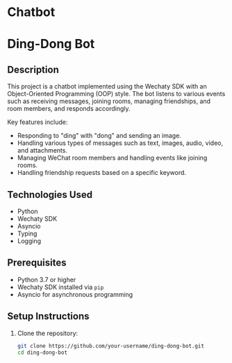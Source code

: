 # Chatbot

# Ding-Dong Bot

## Description
This project is a chatbot implemented using the Wechaty SDK with an Object-Oriented Programming (OOP) style. The bot listens to various events such as receiving messages, joining rooms, managing friendships, and room members, and responds accordingly.

Key features include:
- Responding to "ding" with "dong" and sending an image.
- Handling various types of messages such as text, images, audio, video, and attachments.
- Managing WeChat room members and handling events like joining rooms.
- Handling friendship requests based on a specific keyword.

## Technologies Used
- Python
- Wechaty SDK
- Asyncio
- Typing
- Logging

## Prerequisites
- Python 3.7 or higher
- Wechaty SDK installed via `pip`
- Asyncio for asynchronous programming

## Setup Instructions
1. Clone the repository:
   ```bash
   git clone https://github.com/your-username/ding-dong-bot.git
   cd ding-dong-bot
